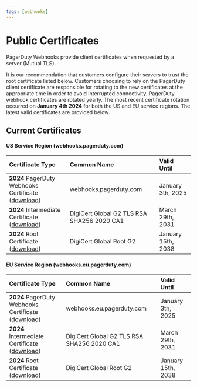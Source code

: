 ```yaml
---
tags: [webhooks]
---
```


# Public Certificates

PagerDuty Webhooks provide client certificates when requested by a server (Mutual TLS).  

It is our recommendation that customers configure their servers to trust the root certificate listed below. Customers choosing to rely on the PagerDuty client certificate are responsible for rotating to the new certificates at the appropriate time in order to avoid interrupted connectivity. PagerDuty webhook certificates are rotated yearly. The most recent certificate rotation occurred on **January 4th 2024** for both the US and EU service regions. The latest valid certificates are provided below. 

## Current Certificates

#### US Service Region (webhooks.pagerduty.com)
| Certificate Type                                                                                                             | Common Name                      | Valid Until         |
|:-----------------------------------------------------------------------------------------------------------------------------|:---------------------------------|:--------------------|
| **2024** PagerDuty Webhooks Certificate ([download](https://developer.pagerduty.com/certificates/2024_webhooks_pagerduty_com.pem))    | webhooks.pagerduty.com           | January 3th, 2025   |
| **2024** Intermediate Certificate ([download](https://cacerts.digicert.com/DigiCertGlobalG2TLSRSASHA2562020CA1-1.crt.pem))    | DigiCert Global G2 TLS RSA SHA256 2020 CA1  | March 29th, 2031   |
| **2024** Root Certificate ([download](https://cacerts.digicert.com/DigiCertGlobalRootG2.crt.pem))    | DigiCert Global Root G2           | January 15th, 2038   |

#### EU Service Region (webhooks.eu.pagerduty.com)

| Certificate Type                                                                                                             | Common Name                      | Valid Until         |
|:-----------------------------------------------------------------------------------------------------------------------------|:---------------------------------|:--------------------|
| **2024** PagerDuty Webhooks Certificate ([download](https://developer.pagerduty.com/certificates/2024_webhooks_eu_pagerduty_com.pem)) | webhooks.eu.pagerduty.com        | January 3th, 2025   |
| **2024** Intermediate Certificate ([download](https://cacerts.digicert.com/DigiCertGlobalG2TLSRSASHA2562020CA1-1.crt.pem))    | DigiCert Global G2 TLS RSA SHA256 2020 CA1  | March 29th, 2031   |
| **2024** Root Certificate ([download](https://cacerts.digicert.com/DigiCertGlobalRootG2.crt.pem))    | DigiCert Global Root G2           | January 15th, 2038   |
